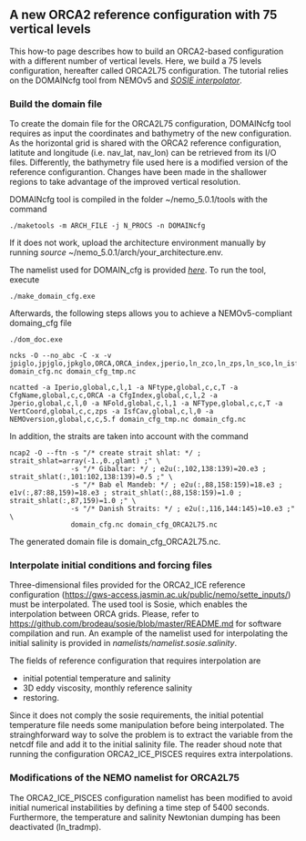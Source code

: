 ## A new ORCA2 reference configuration with 75 vertical levels

This how-to page describes how to build an ORCA2-based configuration with a different number of vertical levels.
Here, we build a 75 levels configuration, hereafter called ORCA2L75 configuration.
The tutorial relies on the DOMAINcfg tool from NEMOv5 and [*SOSIE interpolator*](https://github.com/brodeau/sosie).

### Build the domain file
To create the domain file for the ORCA2L75 configuration, DOMAINcfg tool requires as input the coordinates and bathymetry of the new configuration. 
As the horizontal grid is shared with the ORCA2 reference configuration, latitute and longitude (i.e. nav_lat, nav_lon) can be retrieved from its I/O files.
Differently, the bathymetry file used here is a modified version of the reference configurantion. Changes have been made in the shallower regions to take advantage of the improved vertical resolution.

DOMAINcfg tool is compiled in the folder ~/nemo_5.0.1/tools with the command
```
./maketools -m ARCH_FILE -j N_PROCS -n DOMAINcfg
```
If it does not work, upload the architecture environment manually by running *source* ~/nemo_5.0.1/arch/your_architecture.env.

The namelist used for DOMAIN_cfg is provided [*here*](https://github.com/jbladant/ORCA2-demonstrator/blob/main/namelists/namelist_DOMAINcfg).
To run the tool, execute
```
./make_domain_cfg.exe
```
Afterwards, the following steps allows you to achieve a NEMOv5-compliant domaing_cfg file
```
./dom_doc.exe

ncks -O --no_abc -C -x -v jpiglo,jpjglo,jpkglo,ORCA,ORCA_index,jperio,ln_zco,ln_zps,ln_sco,ln_isfcav,time_counter domain_cfg.nc domain_cfg_tmp.nc

ncatted -a Iperio,global,c,l,1 -a NFtype,global,c,c,T -a CfgName,global,c,c,ORCA -a CfgIndex,global,c,l,2 -a Jperio,global,c,l,0 -a NFold,global,c,l,1 -a NFType,global,c,c,T -a VertCoord,global,c,c,zps -a IsfCav,global,c,l,0 -a NEMOversion,global,c,c,5.f domain_cfg_tmp.nc domain_cfg.nc
```
In addition, the straits are taken into account with the command
```
ncap2 -O --ftn -s "/* create strait shlat: */ ; strait_shlat=array(-1.,0.,glamt) ;" \
               -s "/* Gibaltar: */ ; e2u(:,102,138:139)=20.e3 ; strait_shlat(:,101:102,138:139)=0.5 ;" \
               -s "/* Bab el Mandeb: */ ; e2u(:,88,158:159)=18.e3 ; e1v(:,87:88,159)=18.e3 ; strait_shlat(:,88,158:159)=1.0 ; strait_shlat(:,87,159)=1.0 ;" \
               -s "/* Danish Straits: */ ; e2u(:,116,144:145)=10.e3 ;" \
               domain_cfg.nc domain_cfg_ORCA2L75.nc
```
The generated domain file is domain_cfg_ORCA2L75.nc. 

### Interpolate initial conditions and forcing files
Three-dimensional files provided for the ORCA2_ICE reference configuration (https://gws-access.jasmin.ac.uk/public/nemo/sette_inputs/) must be interpolated.
The used tool is Sosie, which enables the interpolation between ORCA grids.
Please, refer to https://github.com/brodeau/sosie/blob/master/README.md for software compilation and run.
An example of the namelist used for interpolating the initial salinity is provided in *namelists/namelist.sosie.salinity*.

The fields of reference configuration that requires interpolation are 
- initial potential temperature and salinity
- 3D eddy viscosity, monthly reference salinity
- restoring.

Since it does not comply the sosie requirements, the initial potential temperature file needs some manipulation before being interpolated. 
The strainghforward way to solve the problem is to extract the variable from the netcdf file and add it to the initial salinity file.
The reader shoud note that running the configuration ORCA2_ICE_PISCES requires extra interpolations.

### Modifications of the NEMO namelist for ORCA2L75
The ORCA2_ICE_PISCES configuration namelist has been modified to avoid initial numerical instabilities by defining a time step of 5400 seconds.
Furthermore, the temperature and salinity Newtonian dumping has been deactivated (ln_tradmp).


